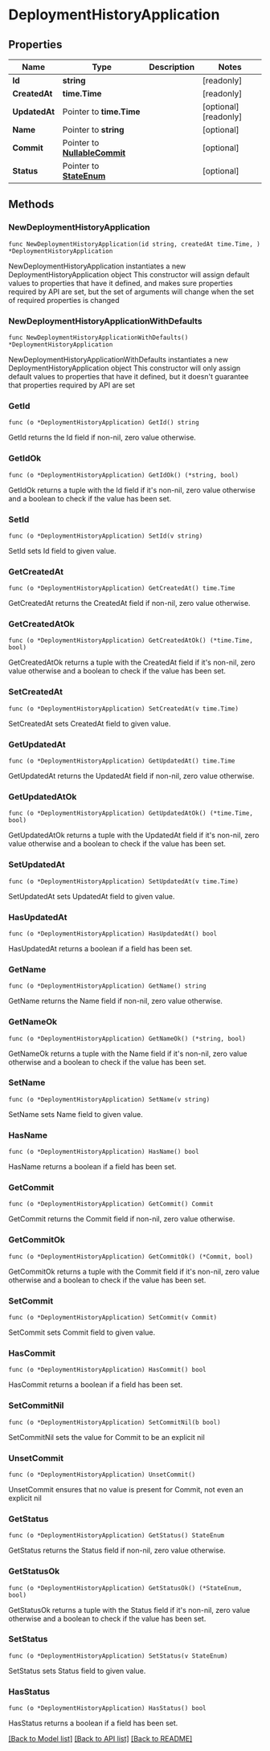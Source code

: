 # DeploymentHistoryApplication

## Properties

Name | Type | Description | Notes
------------ | ------------- | ------------- | -------------
**Id** | **string** |  | [readonly] 
**CreatedAt** | **time.Time** |  | [readonly] 
**UpdatedAt** | Pointer to **time.Time** |  | [optional] [readonly] 
**Name** | Pointer to **string** |  | [optional] 
**Commit** | Pointer to [**NullableCommit**](Commit.md) |  | [optional] 
**Status** | Pointer to [**StateEnum**](StateEnum.md) |  | [optional] 

## Methods

### NewDeploymentHistoryApplication

`func NewDeploymentHistoryApplication(id string, createdAt time.Time, ) *DeploymentHistoryApplication`

NewDeploymentHistoryApplication instantiates a new DeploymentHistoryApplication object
This constructor will assign default values to properties that have it defined,
and makes sure properties required by API are set, but the set of arguments
will change when the set of required properties is changed

### NewDeploymentHistoryApplicationWithDefaults

`func NewDeploymentHistoryApplicationWithDefaults() *DeploymentHistoryApplication`

NewDeploymentHistoryApplicationWithDefaults instantiates a new DeploymentHistoryApplication object
This constructor will only assign default values to properties that have it defined,
but it doesn't guarantee that properties required by API are set

### GetId

`func (o *DeploymentHistoryApplication) GetId() string`

GetId returns the Id field if non-nil, zero value otherwise.

### GetIdOk

`func (o *DeploymentHistoryApplication) GetIdOk() (*string, bool)`

GetIdOk returns a tuple with the Id field if it's non-nil, zero value otherwise
and a boolean to check if the value has been set.

### SetId

`func (o *DeploymentHistoryApplication) SetId(v string)`

SetId sets Id field to given value.


### GetCreatedAt

`func (o *DeploymentHistoryApplication) GetCreatedAt() time.Time`

GetCreatedAt returns the CreatedAt field if non-nil, zero value otherwise.

### GetCreatedAtOk

`func (o *DeploymentHistoryApplication) GetCreatedAtOk() (*time.Time, bool)`

GetCreatedAtOk returns a tuple with the CreatedAt field if it's non-nil, zero value otherwise
and a boolean to check if the value has been set.

### SetCreatedAt

`func (o *DeploymentHistoryApplication) SetCreatedAt(v time.Time)`

SetCreatedAt sets CreatedAt field to given value.


### GetUpdatedAt

`func (o *DeploymentHistoryApplication) GetUpdatedAt() time.Time`

GetUpdatedAt returns the UpdatedAt field if non-nil, zero value otherwise.

### GetUpdatedAtOk

`func (o *DeploymentHistoryApplication) GetUpdatedAtOk() (*time.Time, bool)`

GetUpdatedAtOk returns a tuple with the UpdatedAt field if it's non-nil, zero value otherwise
and a boolean to check if the value has been set.

### SetUpdatedAt

`func (o *DeploymentHistoryApplication) SetUpdatedAt(v time.Time)`

SetUpdatedAt sets UpdatedAt field to given value.

### HasUpdatedAt

`func (o *DeploymentHistoryApplication) HasUpdatedAt() bool`

HasUpdatedAt returns a boolean if a field has been set.

### GetName

`func (o *DeploymentHistoryApplication) GetName() string`

GetName returns the Name field if non-nil, zero value otherwise.

### GetNameOk

`func (o *DeploymentHistoryApplication) GetNameOk() (*string, bool)`

GetNameOk returns a tuple with the Name field if it's non-nil, zero value otherwise
and a boolean to check if the value has been set.

### SetName

`func (o *DeploymentHistoryApplication) SetName(v string)`

SetName sets Name field to given value.

### HasName

`func (o *DeploymentHistoryApplication) HasName() bool`

HasName returns a boolean if a field has been set.

### GetCommit

`func (o *DeploymentHistoryApplication) GetCommit() Commit`

GetCommit returns the Commit field if non-nil, zero value otherwise.

### GetCommitOk

`func (o *DeploymentHistoryApplication) GetCommitOk() (*Commit, bool)`

GetCommitOk returns a tuple with the Commit field if it's non-nil, zero value otherwise
and a boolean to check if the value has been set.

### SetCommit

`func (o *DeploymentHistoryApplication) SetCommit(v Commit)`

SetCommit sets Commit field to given value.

### HasCommit

`func (o *DeploymentHistoryApplication) HasCommit() bool`

HasCommit returns a boolean if a field has been set.

### SetCommitNil

`func (o *DeploymentHistoryApplication) SetCommitNil(b bool)`

 SetCommitNil sets the value for Commit to be an explicit nil

### UnsetCommit
`func (o *DeploymentHistoryApplication) UnsetCommit()`

UnsetCommit ensures that no value is present for Commit, not even an explicit nil
### GetStatus

`func (o *DeploymentHistoryApplication) GetStatus() StateEnum`

GetStatus returns the Status field if non-nil, zero value otherwise.

### GetStatusOk

`func (o *DeploymentHistoryApplication) GetStatusOk() (*StateEnum, bool)`

GetStatusOk returns a tuple with the Status field if it's non-nil, zero value otherwise
and a boolean to check if the value has been set.

### SetStatus

`func (o *DeploymentHistoryApplication) SetStatus(v StateEnum)`

SetStatus sets Status field to given value.

### HasStatus

`func (o *DeploymentHistoryApplication) HasStatus() bool`

HasStatus returns a boolean if a field has been set.


[[Back to Model list]](../README.md#documentation-for-models) [[Back to API list]](../README.md#documentation-for-api-endpoints) [[Back to README]](../README.md)


